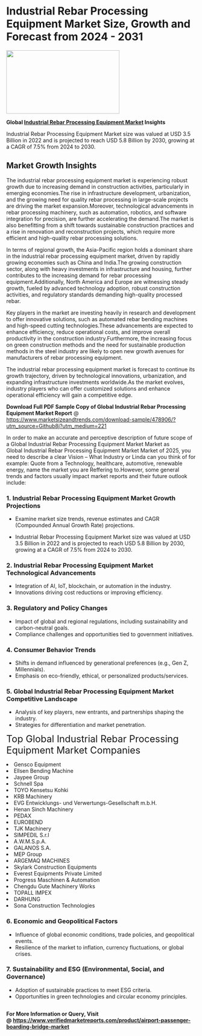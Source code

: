<H1>Industrial Rebar Processing Equipment Market Size, Growth and Forecast from 2024 - 2031</H1><img class="aligncenter size-medium wp-image-584254" src="https://thirdeyenews.in/wp-content/uploads/2024/09/Global-Market-Research-300x168.jpeg" alt="" width="300" height="168" /><p><strong>Global&nbsp;<a href="https://www.marketsizeandtrends.com/download-sample/478906/?utm_source=Github8j?utm_medium=221">Industrial Rebar Processing Equipment Market</a> Insights</strong></p><p>Industrial Rebar Processing Equipment Market size was valued at USD 3.5 Billion in 2022 and is projected to reach USD 5.8 Billion by 2030, growing at a CAGR of 7.5% from 2024 to 2030.</p><p><h2>Market Growth Insights</h2> <p>The industrial rebar processing equipment market is experiencing robust growth due to increasing demand in construction activities, particularly in emerging economies.The rise in infrastructure development, urbanization, and the growing need for quality rebar processing in large-scale projects are driving the market expansion.Moreover, technological advancements in rebar processing machinery, such as automation, robotics, and software integration for precision, are further accelerating the demand.The market is also benefitting from a shift towards sustainable construction practices and a rise in renovation and reconstruction projects, which require more efficient and high-quality rebar processing solutions.</p> <p>In terms of regional growth, the Asia-Pacific region holds a dominant share in the industrial rebar processing equipment market, driven by rapidly growing economies such as China and India.The growing construction sector, along with heavy investments in infrastructure and housing, further contributes to the increasing demand for rebar processing equipment.Additionally, North America and Europe are witnessing steady growth, fueled by advanced technology adoption, robust construction activities, and regulatory standards demanding high-quality processed rebar.</p> <p>Key players in the market are investing heavily in research and development to offer innovative solutions, such as automated rebar bending machines and high-speed cutting technologies.These advancements are expected to enhance efficiency, reduce operational costs, and improve overall productivity in the construction industry.Furthermore, the increasing focus on green construction methods and the need for sustainable production methods in the steel industry are likely to open new growth avenues for manufacturers of rebar processing equipment.</p> <p>The industrial rebar processing equipment market is forecast to continue its growth trajectory, driven by technological innovations, urbanization, and expanding infrastructure investments worldwide.As the market evolves, industry players who can offer customized solutions and enhance operational efficiency will gain a competitive edge.</p> <p><span class=""><strong>Download Full PDF Sample Copy of Global Industrial Rebar Processing Equipment Market Report</strong> @ <a href="https://www.marketsizeandtrends.com/download-sample/478906/?utm_source=Github8j?utm_medium=221" target="_blank">https://www.marketsizeandtrends.com/download-sample/478906/?utm_source=Github8j?utm_medium=221</a></span></p><p>In order to make an accurate and perceptive description of future scope of a Global&nbsp;Industrial Rebar Processing Equipment Market Market as Global&nbsp;Industrial Rebar Processing Equipment Market Market of 2025, you need to describe a clear Vision &ndash; What Industry or Linda can you think of for example: Quote from a Technology, healthcare, automotive, renewable energy, name the market you are Reffering to.However, some general trends and factors usually impact market reports and their future outlook include:</p><h3>1.&nbsp;<strong>Industrial Rebar Processing Equipment Market Growth Projections</strong></h3><ul><li>Examine market size trends, revenue estimates and CAGR (Compounded Annual Growth Rate) projections.</li><li><p>Industrial Rebar Processing Equipment Market size was valued at USD 3.5 Billion in 2022 and is projected to reach USD 5.8 Billion by 2030, growing at a CAGR of 7.5% from 2024 to 2030.</p></li></ul><h3>2.&nbsp;<strong>Industrial Rebar Processing Equipment Market Technological Advancements</strong></h3><ul><li>Integration of AI, IoT, blockchain, or automation in the industry.</li><li>Innovations driving cost reductions or improving efficiency.</li></ul><h3>3.&nbsp;<strong>Regulatory and Policy Changes</strong></h3><ul><li>Impact of global and regional regulations, including sustainability and carbon-neutral goals.</li><li>Compliance challenges and opportunities tied to government initiatives.</li></ul><h3>4.&nbsp;<strong>Consumer Behavior Trends</strong></h3><ul><li>Shifts in demand influenced by generational preferences (e.g., Gen Z, Millennials).</li><li>Emphasis on eco-friendly, ethical, or personalized products/services.</li></ul><h3>5.&nbsp;<strong>Global Industrial Rebar Processing Equipment Market Competitive Landscape</strong></h3><ul><li>Analysis of key players, new entrants, and partnerships shaping the industry.</li><li>Strategies for differentiation and market penetration.</li></ul><p data-pm-slice="1 1 []"><span style="color: inherit; font-family: inherit; font-size: 25px;">Top Global Industrial Rebar Processing Equipment Market Companies</span></p><div class="" data-test-id=""><p><li>Gensco Equipment</li><li> Ellsen Bending Machine</li><li> Jaypee Group</li><li> Schnell Spa</li><li> TOYO Kensetsu Kohki</li><li> KRB Machinery</li><li> EVG Entwicklungs- und Verwertungs-Gesellschaft m.b.H.</li><li> Henan Sinch Machinery</li><li> PEDAX</li><li> EUROBEND</li><li> TJK Machinery</li><li> SIMPEDIL S.r.l</li><li> A.W.M.S.p.A.</li><li> GALANOS S.A.</li><li> MEP Group</li><li> ARGEMAQ MACHINES</li><li> Skylark Construction Equipments</li><li> Everest Equipments Private Limited</li><li> Progress Maschinen & Automation</li><li> Chengdu Gute Machinery Works</li><li> TOPALL IMPEX</li><li> DARHUNG</li><li> Sona Construction Technologies</li></p></div><h3>6.&nbsp;<strong>Economic and Geopolitical Factors</strong></h3><ul><li>Influence of global economic conditions, trade policies, and geopolitical events.</li><li>Resilience of the market to inflation, currency fluctuations, or global crises.</li></ul><h3>7.&nbsp;<strong>Sustainability and ESG (Environmental, Social, and Governance)</strong></h3><ul><li>Adoption of sustainable practices to meet ESG criteria.</li><li>Opportunities in green technologies and circular economy principles.</li></ul><h2><strong style="font-size: 14px;">For More Information or Query, Visit @&nbsp;</strong><a style="background-color: #ffffff; font-size: 14px;" href="https://www.marketsizeandtrends.com/report/industrial-rebar-processing-equipment-market/" target="_blank">https://www.verifiedmarketreports.com/product/airport-passenger-boarding-bridge-market</a></h2>